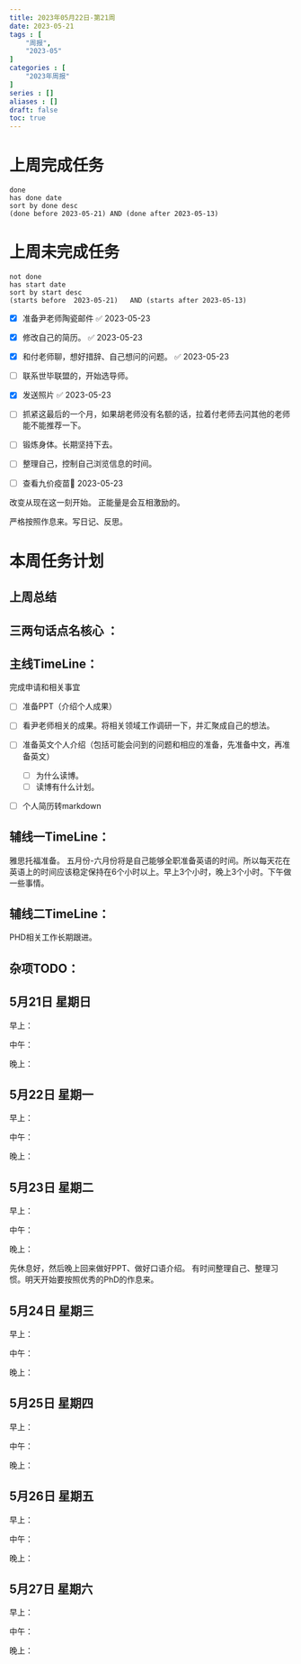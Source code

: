 ```yaml
---
title: 2023年05月22日-第21周
date: 2023-05-21
tags : [
	"周报",
	"2023-05"
]
categories : [
	"2023年周报"
]
series : []
aliases : []
draft: false
toc: true
---
```

# 上周完成任务
```tasks
done
has done date
sort by done desc
(done before 2023-05-21) AND (done after 2023-05-13)
```

# 上周未完成任务
```tasks
not done
has start date
sort by start desc
(starts before  2023-05-21)   AND (starts after 2023-05-13) 

```


- [x] 准备尹老师陶瓷邮件 ✅ 2023-05-23
- [x] 修改自己的简历。 ✅ 2023-05-23

- [x] 和付老师聊，想好措辞、自己想问的问题。 ✅ 2023-05-23
- [ ] 联系世毕联盟的，开始选导师。
- [x] 发送照片 ✅ 2023-05-23
- [ ] 抓紧这最后的一个月，如果胡老师没有名额的话，拉着付老师去问其他的老师能不能推荐一下。
- [ ] 锻炼身体。长期坚持下去。
- [ ] 整理自己，控制自己浏览信息的时间。
- [ ] 查看九价疫苗🛫 2023-05-23 

改变从现在这一刻开始。
正能量是会互相激励的。

严格按照作息来。写日记、反思。

# 本周任务计划

## 上周总结

## 三两句话点名核心 ：

## 主线TimeLine：
完成申请和相关事宜

- [ ] 准备PPT（介绍个人成果）
- [ ] 看尹老师相关的成果。将相关领域工作调研一下，并汇聚成自己的想法。
- [ ] 准备英文个人介绍（包括可能会问到的问题和相应的准备，先准备中文，再准备英文）
	- [ ] 为什么读博。
	- [ ] 读博有什么计划。
- [ ] 个人简历转markdown


## 辅线一TimeLine：
雅思托福准备。
五月份-六月份将是自己能够全职准备英语的时间。所以每天花在英语上的时间应该稳定保持在6个小时以上。早上3个小时，晚上3个小时。下午做一些事情。

## 辅线二TimeLine：
PHD相关工作长期跟进。


## 杂项TODO：



## 5月21日 星期日  
早上：

中午：

晚上：

## 5月22日 星期一  
早上：

中午：

晚上：

## 5月23日 星期二  
早上：

中午：

晚上：

先休息好，然后晚上回来做好PPT、做好口语介绍。
有时间整理自己、整理习惯。明天开始要按照优秀的PhD的作息来。


## 5月24日 星期三  
早上：

中午：

晚上：

## 5月25日 星期四  
早上：

中午：

晚上：

## 5月26日 星期五  
早上：

中午：

晚上：

## 5月27日 星期六  
早上：

中午：

晚上：




